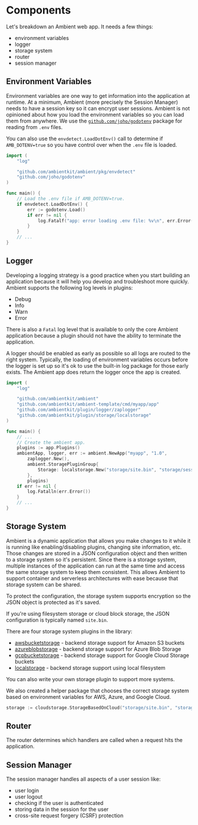 # Components

Let's breakdown an Ambient web app. It needs a few things:

- environment variables
- logger
- storage system
- router
- session manager

## Environment Variables

Environment variables are one way to get information into the application at runtime. At a minimum, Ambient (more precisely the Session Manager) needs to have a session key so it can encrypt user sessions. Ambient is not opinioned about how you load the environment variables so you can load them from anywhere. We use the [`github.com/joho/godotenv`](https://github.com/joho/godotenv) package for reading from `.env` files.

You can also use the `envdetect.LoadDotEnv()` call to determine if `AMB_DOTENV=true` so you have control over when the `.env` file is loaded.

```go title="main.go"
import (
	"log"

	"github.com/ambientkit/ambient/pkg/envdetect"
	"github.com/joho/godotenv"
)

func main() {
	// Load the .env file if AMB_DOTENV=true.
	if envdetect.LoadDotEnv() {
		err := godotenv.Load()
		if err != nil {
			log.Fatalf("app: error loading .env file: %v\n", err.Error())
		}
	}
	// ...
}
```

## Logger

Developing a logging strategy is a good practice when you start building an application because it will help you develop and troubleshoot more quickly. Ambient supports the following log levels in plugins:
- Debug
- Info
- Warn
- Error

There is also a `Fatal` log level that is available to only the core Ambient application because a plugin should not have the ability to terminate the application.

A logger should be enabled as early as possible so all logs are routed to the right system. Typically, the loading of environment variables occurs before the logger is set up so it's ok to use the built-in log package for those early exists. The Ambient app does return the logger once the app is created.

```go title="main.go"
import (
	"log"

	"github.com/ambientkit/ambient"
	"github.com/ambientkit/ambient-template/cmd/myapp/app"
	"github.com/ambientkit/plugin/logger/zaplogger"
	"github.com/ambientkit/plugin/storage/localstorage"
)

func main() {
	// ...
	// Create the ambient app.
	plugins := app.Plugins()
	ambientApp, logger, err := ambient.NewApp("myapp", "1.0",
		zaplogger.New(),
		ambient.StoragePluginGroup{
			Storage: localstorage.New("storage/site.bin", "storage/session.bin"),
		},
		plugins)
	if err != nil {
		log.Fatalln(err.Error())
	}
	// ...
}
```

## Storage System

Ambient is a dynamic application that allows you make changes to it while it is running like enabling/disabling plugins, changing site information, etc. Those changes are stored in a JSON configuration object and then written to a storage system so it's persistent. Since there is a storage system, multiple instances of the application can run at the same time and access the same storage system to keep them consistent. This allows Ambient to support container and serverless architectures with ease because that storage system can be shared.

To protect the configuration, the storage system supports encryption so the JSON object is protected as it's saved.

If you're using filesystem storage or cloud block storage, the JSON configuration is typically named `site.bin`.

There are four storage system plugins in the library:

- [awsbucketstorage](https://github.com/ambientkit/plugin/tree/main/storage/awsbucketstorage) - backend storage support for Amazon S3 buckets
- [azureblobstorage](https://github.com/ambientkit/plugin/tree/main/storage/azureblobstorage) - backend storage support for Azure Blob Storage
- [gcpbucketstorage](https://github.com/ambientkit/plugin/tree/main/storage/gcpbucketstorage) - backend storage support for Google Cloud Storage buckets
- [localstorage](https://github.com/ambientkit/plugin/tree/main/storage/localstorage) - backend storage support using local filesystem

You can also write your own storage plugin to support more systems.

We also created a helper package that chooses the correct storage system based on environment variables for AWS, Azure, and Google Cloud.

```go
storage := cloudstorage.StorageBasedOnCloud("storage/site.bin", "storage/session.bin")
```

## Router

The router determines which handlers are called when a request hits the application. 

## Session Manager

The session manager handles all aspects of a user session like:

- user login
- user logout
- checking if the user is authenticated
- storing data in the session for the user
- cross-site request forgery (CSRF) protection